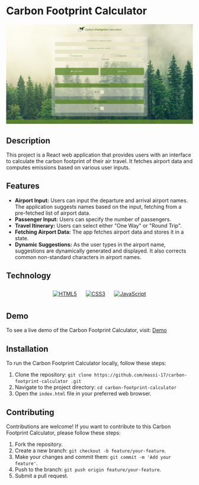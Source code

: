 # Carbon Footprint Calculator

![Carbon Footprint Calculator Screenshot](carbon-footprint-calculator.png)

## Description

This project is a React web application that provides users with an interface to calculate the carbon footprint of their air travel. It fetches airport data and computes emissions based on various user inputs.

## Features

- **Airport Input:** Users can input the departure and arrival airport names. The application suggests names based on the input, fetching from a pre-fetched list of airport data.
- **Passenger Input:** Users can specify the number of passengers.
- **Travel Itinerary:** Users can select either "One Way" or "Round Trip".
- **Fetching Airport Data:** The app fetches airport data and stores it in a state.
- **Dynamic Suggestions:** As the user types in the airport name, suggestions are dynamically generated and displayed. It also corrects common non-standard characters in airport names.

## Technology

<div align="center">  
<a href="https://en.wikipedia.org/wiki/HTML5" target="_blank"><img style="margin: 10px" src="https://profilinator.rishav.dev/skills-assets/html5-original-wordmark.svg" alt="HTML5" height="75" /></a> 
<a href="https://www.w3schools.com/css/" target="_blank"><img style="margin: 10px" src="https://profilinator.rishav.dev/skills-assets/css3-original-wordmark.svg" alt="CSS3" height="75" /></a>  
<a href="https://reactjs.org/" target="_blank"><img style="margin: 10px" src="https://camo.githubusercontent.com/518977ed5e52020624daf41cf644046368af610f19a7b1220dd1d58377d08288/68747470733a2f2f70726f66696c696e61746f722e7269736861762e6465762f736b696c6c732d6173736574732f72656163742d6f726967696e616c2d776f72646d61726b2e737667" alt="JavaScript" height="75" /></a>  
</div>

## Demo

To see a live demo of the Carbon Footprint Calculator, visit:
[Demo](https://www.massidev.com/portfolio/carbon-footprint-calculator/)

## Installation

To run the Carbon Footprint Calculator locally, follow these steps:

1. Clone the repository: `git clone https://github.com/massi-17/carbon-footprint-calculator .git`
2. Navigate to the project directory: `cd carbon-footprint-calculator `
3. Open the `index.html` file in your preferred web browser.

## Contributing

Contributions are welcome! If you want to contribute to this Carbon Footprint Calculator, please follow these steps:

1. Fork the repository.
2. Create a new branch: `git checkout -b feature/your-feature`.
3. Make your changes and commit them: `git commit -m 'Add your feature'`.
4. Push to the branch: `git push origin feature/your-feature`.
5. Submit a pull request.
